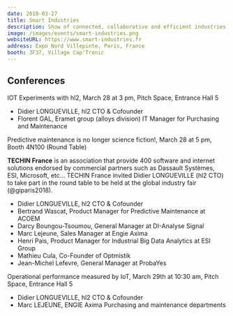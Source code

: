 ```yaml
---
date: 2018-03-27
title: Smart Industries
description: Show of connected, collaborative and efficient industries
image: /images/events/smart-industries.png
websiteURL: https://www.smart-industries.fr
address: Expo Nord Villepinte, Paris, France
booth: 3F37, Village Cap'Tronic
---
```


## Conferences

IOT Experiments with hl2, March 28 at 3 pm, Pitch Space, Entrance Hall 5

- Didier LONGUEVILLE, hl2 CTO & Cofounder
- Florent GAL, Eramet group (alloys division) IT Manager for Purchasing and Maintenance

Predictive maintenance is no longer science fiction!, March 28 at 5 pm, Booth 4N100 (Round Table)

**TECHIN France** is an association that provide 400 software and internet solutions endorsed by commercial partners such as Dassault Systèmes, ESI, Microsoft, etc... TECHIN France invited Didier LONGUEVILLE (hl2 CTO) to take part in the round table to be held at the global industry fair (@giparis2018).

- Didier LONGUEVILLE, hl2 CTO & Cofounder
- Bertrand Wascat, Product Manager for Predictive Maintenance at ACOEM
- Darcy Boungou-Tsoumou, General Manager at DI-Analyse Signal
- Marc Lejeune, Sales Manager at Engie Axima
- Henri Pais, Product Manager for Industrial Big Data Analytics at ESI Group
- Mathieu Cula, Co-Founder of Optmistik
- Jean-Michel Lefevre, General Manager at ProbaYes

Operational performance measured by IoT, March 29th at 10:30 am, Pitch Space, Entrance Hall 5

- Didier LONGUEVILLE, hl2 CTO & Cofounder
- Marc LEJEUNE, ENGIE Axima Purchasing and maintenance departments
